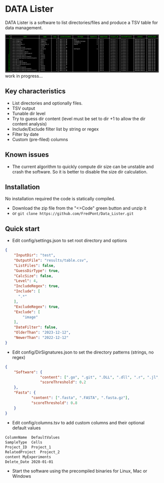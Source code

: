 # DATA Lister
 DATA Lister is a software to list directories/files and produce a TSV table for data management.

  ![Output Table](src/images/table.png)
work in progress...

## Key characteristics
- List directories and optionally files.
- TSV output
- Tunable dir level
- Try to guess dir content (level must be set to dir +1 to allow the dir content analysis)
- Include/Exclude filter list by string or regex
- Filter by date
- Custom (pre-filed) columns

## Known issues
- The current algorithm to quickly compute dir size can be unstable and crash the software. So it is better to disable the size dir calculation.

## Installation

No installation required the code is statically compiled.

- Download the zip file from the "<>Code" green button and unzip it 
- or `git clone https://github.com/FredPont/Data_Lister.git`

## Quick start

- Edit config/settings.json to set root directory and options
```json
{
    "InputDir": "test",
    "OutputFile": "results/table.csv",
    "ListFiles": false,
    "GuessDirType": true,
    "CalcSize": false,
    "Level": 4,
    "IncludeRegex": true,
    "Include": [
      ".*"
    ],
    "ExcludeRegex": true,
    "Exclude": [
        "image"
    ],
    "DateFilter": false,
    "OlderThan": "2023-12-12",
    "NewerThan": "2022-12-12"
}
```
- Edit config/DirSignatures.json to set the directory patterns (strings, no regex)
```json
{
    "Software": {
                "content": [".go", ".git", ".DLL", ".dll", ".r", ".jl", ".pl"],
                "scoreThreshold": 0.2
    },
    "Fasta": {
            "content": [".fasta", ".FASTA", ".fasta.gz"],
            "scoreThreshold": 0.8
    }
}
```
- Edit config/columns.tsv to add custom columns and their optional default values
```tsv
ColumnName	DefaultValues
SampleType	Cells
Project_ID	Project_1
RelatedProject	Project_2
content	MyExperiments
Delete_Date	2028-01-01
```
- Start the software using the precompiled binaries for Linux, Mac or Windows
